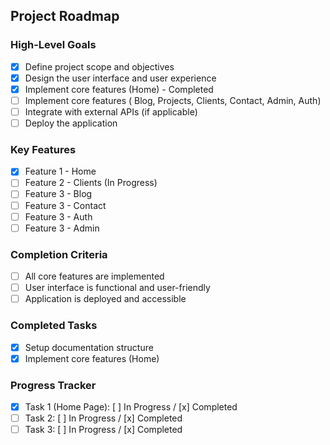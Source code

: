 ## Project Roadmap

### High-Level Goals
- [x] Define project scope and objectives
- [x] Design the user interface and user experience
- [x] Implement core features (Home) - Completed
- [ ] Implement core features ( Blog, Projects, Clients, Contact, Admin, Auth)
- [ ] Integrate with external APIs (if applicable)
- [ ] Deploy the application

### Key Features
- [x] Feature 1 - Home
- [ ] Feature 2 - Clients (In Progress)
- [ ] Feature 3 - Blog
- [ ] Feature 3 - Contact
- [ ] Feature 3 - Auth
- [ ] Feature 3 - Admin

### Completion Criteria
- [ ] All core features are implemented
- [ ] User interface is functional and user-friendly
- [ ] Application is deployed and accessible

### Completed Tasks
- [x] Setup documentation structure
- [x] Implement core features (Home)
### Progress Tracker
- [x] Task 1 (Home Page): [ ] In Progress / [x] Completed
- [ ] Task 2: [ ] In Progress / [x] Completed
- [ ] Task 3: [ ] In Progress / [x] Completed
